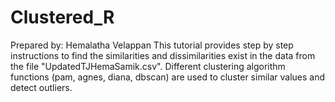# Clustered_R
Prepared by: Hemalatha Velappan
This tutorial provides step by step instructions to find the similarities and dissimilarities exist in the data from the file "UpdatedTJHemaSamik.csv". Different clustering algorithm functions (pam, agnes, diana, dbscan) are used to cluster similar values and detect outliers.
